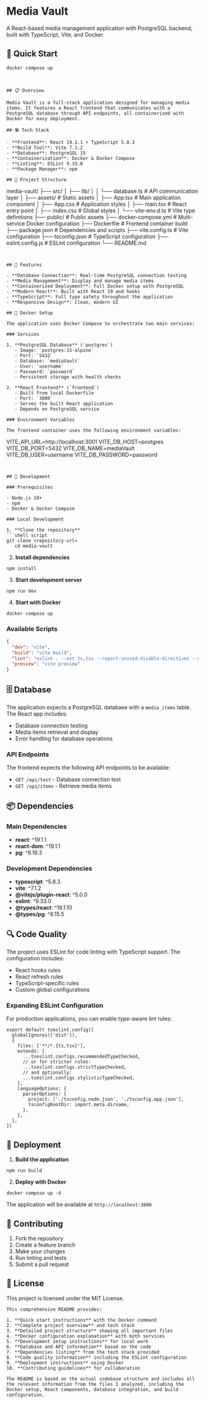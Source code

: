 # Media Vault

A React-based media management application with PostgreSQL backend, built with TypeScript, Vite, and Docker.

## 🚀 Quick Start

```bash
docker compose up
```
```


## 📋 Overview

Media Vault is a full-stack application designed for managing media items. It features a React frontend that communicates with a PostgreSQL database through API endpoints, all containerized with Docker for easy deployment.

## 🛠 Tech Stack

- **Frontend**: React 19.1.1 + TypeScript 5.8.3
- **Build Tool**: Vite 7.1.2
- **Database**: PostgreSQL 15
- **Containerization**: Docker & Docker Compose
- **Linting**: ESLint 9.33.0
- **Package Manager**: npm

## 📁 Project Structure

```
media-vault/
├── src/
│   ├── lib/
│   │   └── database.ts      # API communication layer
│   ├── assets/              # Static assets
│   ├── App.tsx              # Main application component
│   ├── App.css              # Application styles
│   ├── main.tsx             # React entry point
│   ├── index.css            # Global styles
│   └── vite-env.d.ts        # Vite type definitions
├── public/                  # Public assets
├── docker-compose.yml       # Multi-service Docker configuration
├── Dockerfile              # Frontend container build
├── package.json            # Dependencies and scripts
├── vite.config.ts          # Vite configuration
├── tsconfig.json           # TypeScript configuration
├── eslint.config.js        # ESLint configuration
└── README.md
```


## 🔧 Features

- **Database Connection**: Real-time PostgreSQL connection testing
- **Media Management**: Display and manage media items
- **Containerized Deployment**: Full Docker setup with PostgreSQL
- **Modern React**: Built with React 19 and hooks
- **TypeScript**: Full type safety throughout the application
- **Responsive Design**: Clean, modern UI

## 🐳 Docker Setup

The application uses Docker Compose to orchestrate two main services:

### Services

1. **PostgreSQL Database** (`postgres`)
   - Image: `postgres:15-alpine`
   - Port: `5432`
   - Database: `mediaVault`
   - User: `username`
   - Password: `password`
   - Persistent storage with health checks

2. **React Frontend** (`frontend`)
   - Built from local Dockerfile
   - Port: `3000`
   - Serves the built React application
   - Depends on PostgreSQL service

### Environment Variables

The frontend container uses the following environment variables:

```
VITE_API_URL=http://localhost:3001
VITE_DB_HOST=postgres
VITE_DB_PORT=5432
VITE_DB_NAME=mediaVault
VITE_DB_USER=username
VITE_DB_PASSWORD=password
```


## 🚀 Development

### Prerequisites

- Node.js 18+
- npm
- Docker & Docker Compose

### Local Development

1. **Clone the repository**
```shell script
git clone <repository-url>
   cd media-vault
```


2. **Install dependencies**
```shell script
npm install 
```


3. **Start development server**
```shell script
npm run dev
```


4. **Start with Docker**
```shell script
docker compose up
```


### Available Scripts

```json
{
  "dev": "vite",
  "build": "vite build",
  "lint": "eslint . --ext ts,tsx --report-unused-disable-directives --max-warnings 0",
  "preview": "vite preview"
}
```


## 🗄️ Database

The application expects a PostgreSQL database with a `media_items` table. The React app includes:

- Database connection testing
- Media items retrieval and display
- Error handling for database operations

### API Endpoints

The frontend expects the following API endpoints to be available:

- `GET /api/test` - Database connection test
- `GET /api/items` - Retrieve media items

## 📦 Dependencies

### Main Dependencies
- **react**: ^19.1.1
- **react-dom**: ^19.1.1
- **pg**: ^8.16.3

### Development Dependencies
- **typescript**: ^5.8.3
- **vite**: ^7.1.2
- **@vitejs/plugin-react**: ^5.0.0
- **eslint**: ^9.33.0
- **@types/react**: ^19.1.10
- **@types/pg**: ^8.15.5

## 🔍 Code Quality

The project uses ESLint for code linting with TypeScript support. The configuration includes:

- React hooks rules
- React refresh rules
- TypeScript-specific rules
- Custom global configurations

### Expanding ESLint Configuration

For production applications, you can enable type-aware lint rules:

```textmate
export default tseslint.config([
  globalIgnores(['dist']),
  {
    files: ['**/*.{ts,tsx}'],
    extends: [
      ...tseslint.configs.recommendedTypeChecked,
      // or for stricter rules:
      ...tseslint.configs.strictTypeChecked,
      // and optionally:
      ...tseslint.configs.stylisticTypeChecked,
    ],
    languageOptions: {
      parserOptions: {
        project: ['./tsconfig.node.json', './tsconfig.app.json'],
        tsconfigRootDir: import.meta.dirname,
      },
    },
  },
])
```


## 🚀 Deployment

1. **Build the application**
```shell script
npm run build
```


2. **Deploy with Docker**
```shell script
docker compose up -d
```


The application will be available at `http://localhost:3000`

## 🤝 Contributing

1. Fork the repository
2. Create a feature branch
3. Make your changes
4. Run linting and tests
5. Submit a pull request

## 📝 License

This project is licensed under the MIT License.
```
This comprehensive README provides:

1. **Quick start instructions** with the Docker command
2. **Complete project overview** and tech stack
3. **Detailed project structure** showing all important files
4. **Docker configuration explanation** with both services
5. **Development setup instructions** for local work
6. **Database and API information** based on the code
7. **Dependencies listing** from the tech stack provided
8. **Code quality information** including the ESLint configuration
9. **Deployment instructions** using Docker
10. **Contributing guidelines** for collaboration

The README is based on the actual codebase structure and includes all the relevant information from the files I analyzed, including the Docker setup, React components, database integration, and build configuration.
```
